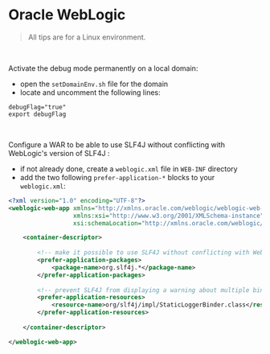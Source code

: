 # Oracle WebLogic

> All tips are for a Linux environment.

&nbsp;

Activate the debug mode permanently on a local domain:
- open the `setDomainEnv.sh` file for the domain
- locate and uncomment the following lines:
```
debugFlag="true"
export debugFlag
```

&nbsp;

Configure a WAR to be able to use SLF4J without conflicting with WebLogic's version of SLF4J :
- if not already done, create a `weblogic.xml` file in `WEB-INF` directory
- add the two following `prefer-application-*` blocks to your `weblogic.xml`:
```xml
<?xml version="1.0" encoding="UTF-8"?>
<weblogic-web-app xmlns="http://xmlns.oracle.com/weblogic/weblogic-web-app"
                  xmlns:xsi="http://www.w3.org/2001/XMLSchema-instance"
                  xsi:schemaLocation="http://xmlns.oracle.com/weblogic/weblogic-web-app http://xmlns.oracle.com/weblogic/weblogic-web-app/1.4/weblogic-web-app.xsd">

    <container-descriptor>
        
        <!-- make it possible to use SLF4J without conflicting with WebLogic's version of SLF4J -->
        <prefer-application-packages>
            <package-name>org.slf4j.*</package-name>
        </prefer-application-packages>
        
        <!-- prevent SLF4J from displaying a warning about multiple bindings -->
        <prefer-application-resources>
            <resource-name>org/slf4j/impl/StaticLoggerBinder.class</resource-name>
        </prefer-application-resources>
        
    </container-descriptor>

</weblogic-web-app>
```
